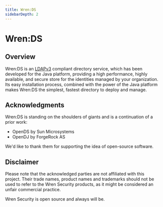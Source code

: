 ```yaml
---
title: Wren:DS
sidebarDepth: 2
---
```



# Wren:DS

## Overview

Wren:DS is an [LDAPv3](http://tools.ietf.org/html/rfc4510) compliant directory service, which has been developed
for the Java platform, providing a high performance, highly available, and secure store for the identities managed
by your organization. Its easy installation process, combined with the power of the Java platform makes Wren:DS
the simplest, fastest directory to deploy and manage.


## Acknowledgments

Wren:DS is standing on the shoulders of giants and is a continuation of a prior work:

* OpenDS by Sun Microsystems
* OpenDJ by ForgeRock AS

We'd like to thank them for supporting the idea of open-source software.


## Disclaimer

Please note that the acknowledged parties are not affiliated with this project. Their trade names, product names
and trademarks should not be used to refer to the Wren Security products, as it might be considered an unfair
commercial practice.

Wren Security is open source and always will be.